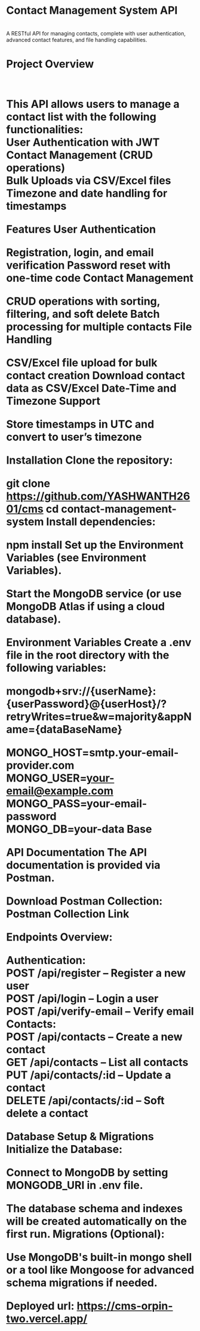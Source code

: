 
<h1>Contact Management System API </h1><br />
A RESTful API for managing contacts, complete with user authentication, advanced contact features, and file handling capabilities.

<h1>Project Overview<h1><br />
This API allows users to manage a contact list with the following functionalities:<br />
User Authentication with JWT<br />
Contact Management (CRUD operations)<br />
Bulk Uploads via CSV/Excel files<br />
Timezone and date handling for timestamps<br />

Features
User Authentication

Registration, login, and email verification
Password reset with one-time code
Contact Management

CRUD operations with sorting, filtering, and soft delete
Batch processing for multiple contacts
File Handling

CSV/Excel file upload for bulk contact creation
Download contact data as CSV/Excel
Date-Time and Timezone Support

Store timestamps in UTC and convert to user’s timezone

Installation
Clone the repository:

git clone https://github.com/YASHWANTH2601/cms
cd contact-management-system
Install dependencies:

npm install
Set up the Environment Variables (see Environment Variables).

Start the MongoDB service (or use MongoDB Atlas if using a cloud database).

Environment Variables
Create a .env file in the root directory with the following variables:

mongodb+srv://{userName}:{userPassword}@{userHost}/?retryWrites=true&w=majority&appName={dataBaseName}<br />

MONGO_HOST=smtp.your-email-provider.com<br />
MONGO_USER=your-email@example.com<br />
MONGO_PASS=your-email-password<br />
MONGO_DB=your-data Base<br />

API Documentation
The API documentation is provided via Postman.

Download Postman Collection: Postman Collection Link

Endpoints Overview:

Authentication:<br />
POST /api/register – Register a new user<br />
POST /api/login – Login a user<br />
POST /api/verify-email – Verify email<br />
Contacts:<br />
POST /api/contacts – Create a new contact<br />
GET /api/contacts – List all contacts<br />
PUT /api/contacts/:id – Update a contact<br />
DELETE /api/contacts/:id – Soft delete a contact<br />

Database Setup & Migrations
Initialize the Database:

Connect to MongoDB by setting MONGODB_URI in .env file.<br />

The database schema and indexes will be created automatically on the first run.
Migrations (Optional):<br />

Use MongoDB's built-in mongo shell or a tool like Mongoose for advanced schema migrations if needed.


Deployed url:
https://cms-orpin-two.vercel.app/

